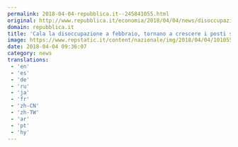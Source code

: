 ```yaml
---
permalink: 2018-04-04-repubblica.it--245841055.html
original: http://www.repubblica.it/economia/2018/04/04/news/disoccupazione_febbraio_2018-192931408/?rss
domain: repubblica.it
title: 'Cala la disoccupazione a febbraio, tornano a crescere i posti stabili'
image: https://www.repstatic.it/content/nazionale/img/2018/04/04/101055623-437c13b7-15b2-4340-aa16-fb6e8aa6ee8e.jpg
date: 2018-04-04 09:36:07
category: news
translations: 
 - 'en'
 - 'es'
 - 'de'
 - 'ru'
 - 'ja'
 - 'fr'
 - 'zh-CN'
 - 'zh-TW'
 - 'ar'
 - 'pt'
 - 'hy'
---
```


